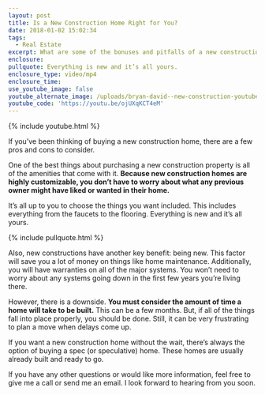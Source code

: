 ```yaml
---
layout: post
title: Is a New Construction Home Right for You?
date: 2018-01-02 15:02:34
tags:
  - Real Estate
excerpt: What are some of the bonuses and pitfalls of a new construction home?
enclosure:
pullquote: Everything is new and it’s all yours.
enclosure_type: video/mp4
enclosure_time:
use_youtube_image: false
youtube_alternate_image: /uploads/bryan-david--new-construction-youtube.jpg
youtube_code: 'https://youtu.be/ojUXqKCT4eM'
---
```



{% include youtube.html %}

If you’ve been thinking of buying a new construction home, there are a few pros and cons to consider.

One of the best things about purchasing a new construction property is all of the amenities that come with it. **Because new construction homes are highly customizable, you don’t have to worry about what any previous owner might have liked or wanted in their home.**

It’s all up to you to choose the things you want included. This includes everything from the faucets to the flooring. Everything is new and it’s all yours.

{% include pullquote.html %}

Also, new constructions have another key benefit: being new. This factor will save you a lot of money on things like home maintenance. Additionally, you will have warranties on all of the major systems. You won’t need to worry about any systems going down in the first few years you’re living there.

However, there is a downside. **You must consider the amount of time a home will take to be built.** This can be a few months. But, if all of the things fall into place properly, you should be done. Still, it can be very frustrating to plan a move when delays come up.

If you want a new construction home without the wait, there’s always the option of buying a spec (or speculative) home. These homes are usually already built and ready to go.

If you have any other questions or would like more information, feel free to give me a call or send me an email. I look forward to hearing from you soon.